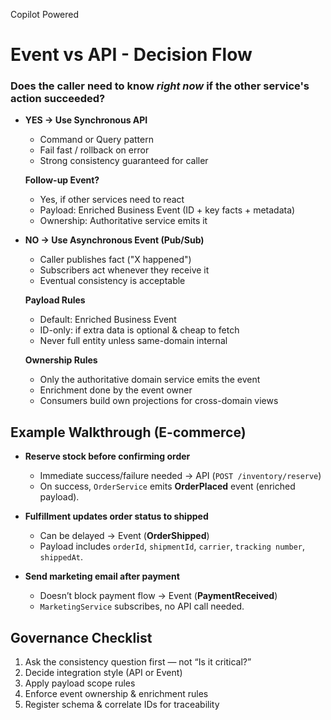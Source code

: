 Copilot Powered

# Event vs API - Decision Flow

### Does the caller need to know *right now* if the other service's action succeeded?

- **YES → Use Synchronous API**
  - Command or Query pattern  
  - Fail fast / rollback on error  
  - Strong consistency guaranteed for caller  

  **Follow-up Event?**
  - Yes, if other services need to react  
  - Payload: Enriched Business Event (ID + key facts + metadata)  
  - Ownership: Authoritative service emits it  

- **NO → Use Asynchronous Event (Pub/Sub)**
  - Caller publishes fact ("X happened")  
  - Subscribers act whenever they receive it  
  - Eventual consistency is acceptable  

  **Payload Rules**
  - Default: Enriched Business Event  
  - ID-only: if extra data is optional & cheap to fetch  
  - Never full entity unless same-domain internal  

  **Ownership Rules**
  - Only the authoritative domain service emits the event  
  - Enrichment done by the event owner  
  - Consumers build own projections for cross-domain views  

## Example Walkthrough (E-commerce)

- **Reserve stock before confirming order**  
  - Immediate success/failure needed → API (`POST /inventory/reserve`)  
  - On success, `OrderService` emits **OrderPlaced** event (enriched payload).  

- **Fulfillment updates order status to shipped**  
  - Can be delayed → Event (**OrderShipped**)  
  - Payload includes `orderId`, `shipmentId`, `carrier`, `tracking number`, `shippedAt`.  

- **Send marketing email after payment**  
  - Doesn’t block payment flow → Event (**PaymentReceived**)  
  - `MarketingService` subscribes, no API call needed.  

## Governance Checklist

1. Ask the consistency question first — not “Is it critical?”  
2. Decide integration style (API or Event)  
3. Apply payload scope rules  
4. Enforce event ownership & enrichment rules  
5. Register schema & correlate IDs for traceability  
